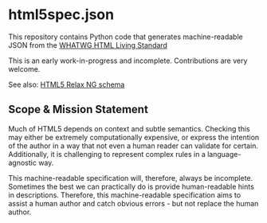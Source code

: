 html5spec.json
================================================================================

This repository contains Python code that generates machine-readable JSON
from the [WHATWG HTML Living Standard](https://html.spec.whatwg.org/multipage/)

This is an early work-in-progress and incomplete. Contributions are very
welcome.

See also: [HTML5 Relax NG schema](https://github.com/unsoup/validator/tree/gh-pages/schema-release/html5)


Scope & Mission Statement
--------------------------------------------------------------------------------

Much of HTML5 depends on context and subtle semantics. Checking this may either
be extremely computationally expensive, or express the intention of the author
in a way that not even a human reader can validate for certain. Additionally,
it is challenging to represent complex rules in a language-agnostic way.

This machine-readable specification will, therefore, always be incomplete.
Sometimes the best we can practically do is provide human-readable hints in
descriptions. Therefore, this machine-readable specification aims to assist a
human author and catch obvious errors - but not replace the human author.
